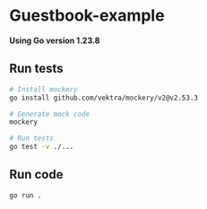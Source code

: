 # Guestbook-example

**Using Go version 1.23.8**

## Run tests

```bash
# Install mockery
go install github.com/vektra/mockery/v2@v2.53.3

# Generate mock code
mockery

# Run tests
go test -v ./...
```

## Run code

```bash
go run .
```
